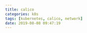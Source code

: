 ```yaml
---
title: calico
categories: k8s
tags: [kubernetes, calico, network]
date: 2019-08-08 09:47:19
---
```


